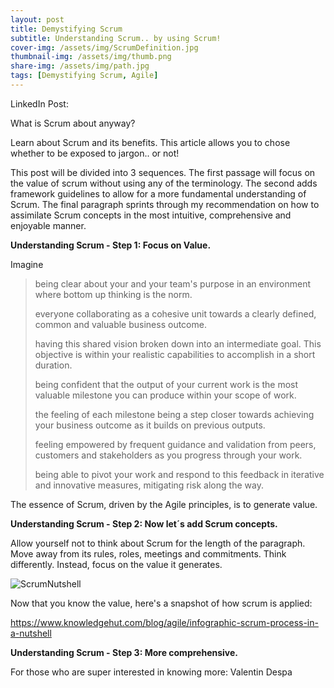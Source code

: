 ```yaml
---
layout: post
title: Demystifying Scrum
subtitle: Understanding Scrum.. by using Scrum! 
cover-img: /assets/img/ScrumDefinition.jpg
thumbnail-img: /assets/img/thumb.png
share-img: /assets/img/path.jpg
tags: [Demystifying Scrum, Agile]
---
```


LinkedIn Post:

What is Scrum about anyway?

Learn about Scrum and its benefits. This article allows you to chose whether to be exposed to jargon.. or not!

This post will be divided into 3 sequences. The first passage will focus on the value of scrum without using any of the terminology. The second adds framework guidelines to allow for a more fundamental understanding of Scrum. The final paragraph sprints through my recommendation on how to assimilate Scrum concepts in the most intuitive, comprehensive and enjoyable manner. 

**Understanding Scrum - Step 1: Focus on Value.**

Imagine
> being clear about your and your team's purpose in an environment where bottom up thinking is the norm.
> 
> everyone collaborating as a cohesive unit towards a clearly defined, common and valuable business outcome.
> 
> having this shared vision broken down into an intermediate goal. This objective is within your realistic capabilities to accomplish in a short duration.
> 
> being confident that the output of your current work is the most valuable milestone you can produce within your scope of work.
>  
> the feeling of each milestone being a step closer towards achieving your business outcome as it builds on previous outputs.
> 
> feeling empowered by frequent guidance and validation from peers, customers and stakeholders as you progress through your work. 
> 
> being able to pivot your work and respond to this feedback in iterative and innovative measures, mitigating risk along the way. 

The essence of Scrum, driven by the Agile principles, is to generate value. 

**Understanding Scrum - Step 2: Now let´s add Scrum concepts.**

Allow yourself not to think about Scrum for the length of the paragraph. Move away from its rules, roles, meetings and commitments. Think differently. Instead, focus on the value it generates. 

![ScrumNutshell](https://d2o2utebsixu4k.cloudfront.net/media/images/d4fc313b-919c-44f0-9fdd-b7ee079a991e.jpg)


Now that you know the value, here's a snapshot of how scrum is applied: 

https://www.knowledgehut.com/blog/agile/infographic-scrum-process-in-a-nutshell

**Understanding Scrum - Step 3: More comprehensive.**

For those who are super interested in knowing more: Valentin Despa
